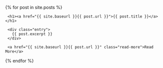 <div class="posts">
 {% for post in site.posts %}
   <article class="post">

     <h1><a href="{{ site.baseurl }}{{ post.url }}">{{ post.title }}</a></h1>

     <div class="entry">
       {{ post.excerpt }}
     </div>

     <a href="{{ site.baseurl }}{{ post.url }}" class="read-more">Read More</a>
   </article>
 {% endfor %}
</div>
